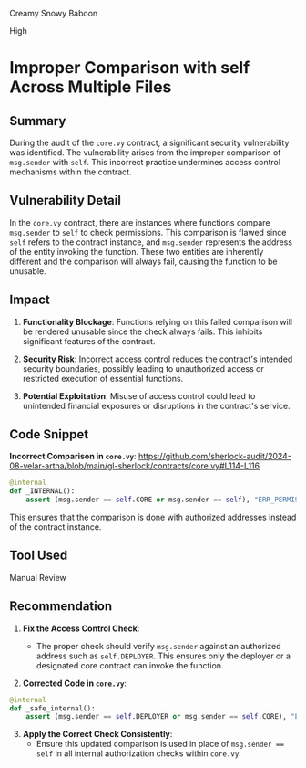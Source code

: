 Creamy Snowy Baboon

High

# Improper Comparison with self Across Multiple Files

## Summary

During the audit of the `core.vy` contract, a significant security vulnerability was identified. The vulnerability arises from the improper comparison of `msg.sender` with `self`. This incorrect practice undermines access control mechanisms within the contract.

## Vulnerability Detail

In the `core.vy` contract, there are instances where functions compare `msg.sender` to `self` to check permissions. This comparison is flawed since `self` refers to the contract instance, and `msg.sender` represents the address of the entity invoking the function. These two entities are inherently different and the comparison will always fail, causing the function to be unusable.

## Impact

1. **Functionality Blockage**: Functions relying on this failed comparison will be rendered unusable since the check always fails. This inhibits significant features of the contract.

2. **Security Risk**: Incorrect access control reduces the contract's intended security boundaries, possibly leading to unauthorized access or restricted execution of essential functions.

3. **Potential Exploitation**: Misuse of access control could lead to unintended financial exposures or disruptions in the contract's service.

## Code Snippet

**Incorrect Comparison in `core.vy`**:
https://github.com/sherlock-audit/2024-08-velar-artha/blob/main/gl-sherlock/contracts/core.vy#L114-L116
```python
@internal
def _INTERNAL():
    assert (msg.sender == self.CORE or msg.sender == self), "ERR_PERMISSIONS"
```

This ensures that the comparison is done with authorized addresses instead of the contract instance.

## Tool Used

Manual Review

## Recommendation

1. **Fix the Access Control Check**:
    - The proper check should verify `msg.sender` against an authorized address such as `self.DEPLOYER`. This ensures only the deployer or a designated core contract can invoke the function.

2. **Corrected Code in `core.vy`**:

```python
@internal
def _safe_internal():
    assert (msg.sender == self.DEPLOYER or msg.sender == self.CORE), "ERR_PERMISSIONS"
```

3. **Apply the Correct Check Consistently**:
    - Ensure this updated comparison is used in place of `msg.sender == self` in all internal authorization checks within `core.vy`.
